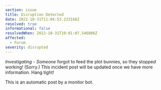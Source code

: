 ```yaml
---
section: issue
title: Disruption Detected
date: 2022-10-31T11:04:53.233166Z
resolved: true
informational: false
resolvedWhen: 2022-10-31T10:01:07.546886Z
affected:
  - Forum
severity: disrupted
---
```

*Investigating* - _Someone_ forgot to feed the plot bunnies, so they stopped working! (Sorry.) This incident post will be updated once we have more information. Hang tight!

This is an automatic post by a monitor bot.
        